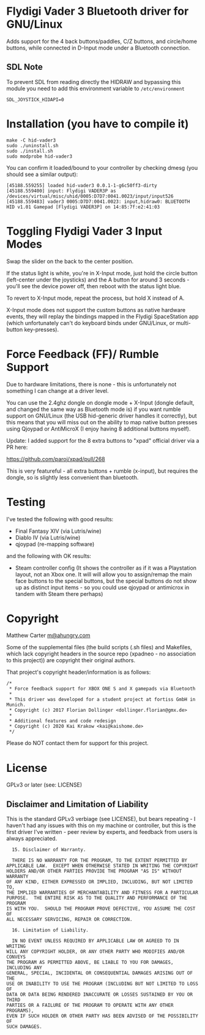 # Flydigi Vader 3 Bluetooth driver for GNU/Linux

Adds support for the 4 back buttons/paddles, C/Z buttons, and
circle/home buttons, while connected in D-Input mode under a
Bluetooth connection.

## SDL Note
To prevent SDL from reading directly the HIDRAW and bypassing this module you need to add this environment variable to `/etc/environment`

```
SDL_JOYSTICK_HIDAPI=0
```

# Installation (you have to compile it)

```
make -C hid-vader3
sudo ./uninstall.sh
sudo ./install.sh
sudo modprobe hid-vader3
```

You can confirm it loaded/bound to your controller by checking dmesg
(you should see a similar output):

```
[45188.559255] loaded hid-vader3 0.0.1-1-g6c50ff3-dirty
[45188.559400] input: Flydigi VADER3P as /devices/virtual/misc/uhid/0005:D7D7:0041.0023/input/input526
[45188.559483] vader3 0005:D7D7:0041.0023: input,hidraw0: BLUETOOTH HID v1.01 Gamepad [Flydigi VADER3P] on 14:85:7f:e2:41:03
```

# Toggling Flydigi Vader 3 Input Modes

Swap the slider on the back to the center position.

If the status light is white, you're in X-Input mode, just hold the
circle button (left-center under the joysticks) and the A button for
around 3 seconds - you'll see the device power off, then reboot with
the status light blue.

To revert to X-Input mode, repeat the process, but hold X instead of A.

X-Input mode does not support the custom buttons as native hardware
events, they will replay the bindings mapped in the Flydigi
SpaceStation app (which unfortunately can't do keyboard binds under
GNU/Linux, or multi-button key-presses).

# Force Feedback (FF)/ Rumble Support

Due to hardware limitations, there is none - this is unfortunately not
something I can change at a driver level.

You can use the 2.4ghz dongle on dongle mode + X-Input (dongle
default, and changed the same way as Bluetooth mode is) if you want
rumble support on GNU/Linux (the USB hid-generic driver handles it
correctly), but this means that you will miss out on the ability to
map native button presses using Qjoypad or AntiMicroX (I enjoy having
8 additional buttons myself).

Update:  I added support for the 8 extra buttons to "xpad" official
driver via a PR here:

https://github.com/paroj/xpad/pull/268

This is very featureful - all extra buttons + rumble (x-input), but
requires the dongle, so is slightly less convenient than bluetooth.

# Testing

I've tested the following with good results:

- Final Fantasy XIV (via Lutris/wine)
- Diablo IV (via Lutris/wine)
- qjoypad (re-mapping software)

and the following with OK results:

- Steam controller config (It shows the controller as if it was a
  Playstation layout, not an Xbox one.  It will will allow you to
  assign/remap the main face buttons to the special buttons, but the
  special buttons do not show up as distinct input items - so you
  could use qjoypad or antimicrox in tandem with Steam there perhaps)

# Copyright

Matthew Carter <m@ahungry.com>

Some of the supplemental files (the build scripts (.sh files) and Makefiles, which lack
copyright headers in the source repo (xpadneo - no association to this
project)) are copyright their original authors.

That project's copyright header/information is as follows:
```
/*
 * Force feedback support for XBOX ONE S and X gamepads via Bluetooth
 *
 * This driver was developed for a student project at fortiss GmbH in Munich.
 * Copyright (c) 2017 Florian Dollinger <dollinger.florian@gmx.de>
 *
 * Additional features and code redesign
 * Copyright (c) 2020 Kai Krakow <kai@kaishome.de>
 */
```
Please do NOT contact them for support for this project.

# License

GPLv3 or later (see: LICENSE)

## Disclaimer and Limitation of Liability

This is the standard GPLv3 verbiage (see LICENSE), but bears
repeating - I haven't had any issues with this on my machine or
controller, but this is the first driver I've written - peer review by
experts, and feedback from users is always appreciated.

```
  15. Disclaimer of Warranty.

  THERE IS NO WARRANTY FOR THE PROGRAM, TO THE EXTENT PERMITTED BY
APPLICABLE LAW.  EXCEPT WHEN OTHERWISE STATED IN WRITING THE COPYRIGHT
HOLDERS AND/OR OTHER PARTIES PROVIDE THE PROGRAM "AS IS" WITHOUT WARRANTY
OF ANY KIND, EITHER EXPRESSED OR IMPLIED, INCLUDING, BUT NOT LIMITED TO,
THE IMPLIED WARRANTIES OF MERCHANTABILITY AND FITNESS FOR A PARTICULAR
PURPOSE.  THE ENTIRE RISK AS TO THE QUALITY AND PERFORMANCE OF THE PROGRAM
IS WITH YOU.  SHOULD THE PROGRAM PROVE DEFECTIVE, YOU ASSUME THE COST OF
ALL NECESSARY SERVICING, REPAIR OR CORRECTION.

  16. Limitation of Liability.

  IN NO EVENT UNLESS REQUIRED BY APPLICABLE LAW OR AGREED TO IN WRITING
WILL ANY COPYRIGHT HOLDER, OR ANY OTHER PARTY WHO MODIFIES AND/OR CONVEYS
THE PROGRAM AS PERMITTED ABOVE, BE LIABLE TO YOU FOR DAMAGES, INCLUDING ANY
GENERAL, SPECIAL, INCIDENTAL OR CONSEQUENTIAL DAMAGES ARISING OUT OF THE
USE OR INABILITY TO USE THE PROGRAM (INCLUDING BUT NOT LIMITED TO LOSS OF
DATA OR DATA BEING RENDERED INACCURATE OR LOSSES SUSTAINED BY YOU OR THIRD
PARTIES OR A FAILURE OF THE PROGRAM TO OPERATE WITH ANY OTHER PROGRAMS),
EVEN IF SUCH HOLDER OR OTHER PARTY HAS BEEN ADVISED OF THE POSSIBILITY OF
SUCH DAMAGES.

```
